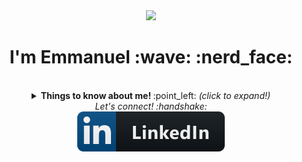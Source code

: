 
<div align="center">
  <img src="https://media.giphy.com/media/MeJgB3yMMwIaHmKD4z/giphy.gif" width="35%">
</div>


  <h1 align="center"> I'm Emmanuel :wave: :nerd_face:  </h1>

<br>

<details>
  <summary align="center"> <b> Things to know about me! </b> :point_left: <i>(click to expand!)</i> </summary>
  
  <br>
  
  <div align="center">
  <a href="https://github.com/LeyCod">
  <img height="160em" src="https://github-readme-stats.vercel.app/api?username=LeyCod&show_icons=true&theme=tokyonight&include_all_commits=true&count_private=true"/>
  <img height="160em" src="https://github-readme-stats.vercel.app/api/top-langs/?username=LeyCod&layout=compact&langs_count=7&theme=tokyonight"/>
</div>
    
---

### - Languages and Tools...

<div align="center">

  <!-- For more icons please follow  https://github.com/MikeCodesDotNET/ColoredBadges -->
  
  <a href="#">
    <img src="https://raw.githubusercontent.com/MikeCodesDotNET/ColoredBadges/4a38660afb7be89a6032218589b4454a1285c7f8/svg/dev/languages/html.svg" alt="html badge" style="vertical-align:top margin:6px 4px">
  </a>
    <a href="#">
    <img src="https://raw.githubusercontent.com/MikeCodesDotNET/ColoredBadges/4a38660afb7be89a6032218589b4454a1285c7f8/svg/dev/languages/css3.svg" alt="css3 badge" style="vertical-align:top margin:6px 4px">
  </a>
  <a href="#">
    <img src="https://raw.githubusercontent.com/MikeCodesDotNET/ColoredBadges/4a38660afb7be89a6032218589b4454a1285c7f8/svg/dev/languages/js.svg" alt="js badge" style="vertical-align:top margin:6px 4px">
  </a>
  <a href="#">
    <img src="https://raw.githubusercontent.com/MikeCodesDotNET/ColoredBadges/4a38660afb7be89a6032218589b4454a1285c7f8/svg/dev/frameworks/react.svg" alt="bootstrap badge" style="vertical-align:top margin:6px 4px">
  </a> 
  <a href="#">
    <img src="https://raw.githubusercontent.com/MikeCodesDotNET/ColoredBadges/4a38660afb7be89a6032218589b4454a1285c7f8/svg/dev/frameworks/bootstrap.svg" alt="bootstrap badge" style="vertical-align:top margin:6px 4px">
  </a> 
  <a href="#">
    <img src="https://raw.githubusercontent.com/MikeCodesDotNET/ColoredBadges/4a38660afb7be89a6032218589b4454a1285c7f8/svg/dev/tools/visualstudio_code.svg" alt="visual studio code badge" style="vertical-align:top margin:6px 4px">
  </a> 
  
  
  
  

---

</div>

### - I'm currently...
  
- Giving my best to become a Full Stack Developer with the help of 4Geeks Academy.
- Improving my programming skills.
- Learning new languajes and tools.

  
---

</details>

<div align="center"> 
  <i> Let's connect! :handshake: </i>
</div>

<div align="center"> 
   <a href="https://www.linkedin.com/in/emmanuelleyan">
    <img src="https://raw.githubusercontent.com/MikeCodesDotNET/ColoredBadges/4a38660afb7be89a6032218589b4454a1285c7f8/svg/social/linkedin.svg" alt="example badge" style="vertical-align:top margin:6px 4px">
  </a> 
</div>


